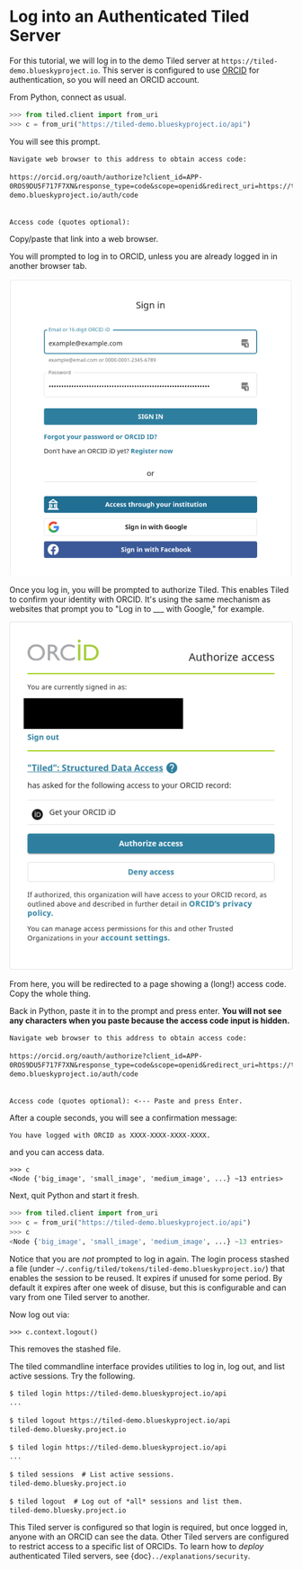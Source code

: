 # Log into an Authenticated Tiled Server

For this tutorial, we will log in to the demo Tiled server at
`https://tiled-demo.blueskyproject.io`. This server is configured to use
[ORCID](https://orcid.org) for authentication, so you will need an ORCID
account.

From Python, connect as usual.

```python
>>> from tiled.client import from_uri
>>> c = from_uri("https://tiled-demo.blueskyproject.io/api")
```

You will see this prompt.

```
Navigate web browser to this address to obtain access code:

https://orcid.org/oauth/authorize?client_id=APP-0ROS9DU5F717F7XN&response_type=code&scope=openid&redirect_uri=https://tiled-demo.blueskyproject.io/auth/code


Access code (quotes optional):
```

Copy/paste that link into a web browser.

You will prompted to log in to ORCID, unless you are already logged in in
another browser tab.

![ORCID Login Prompt](../_static/orcid-login.png)

Once you log in, you will be prompted to authorize Tiled. This enables
Tiled to confirm your identity with ORCID. It's using the same mechanism as
websites that prompt you to "Log in to ___ with Google," for example.

![ORCID Authorization Prompt](../_static/orcid-authorize.png)

From here, you will be redirected to a page showing a (long!) access code. Copy
the whole thing.

Back in Python, paste it in to the prompt and press enter.
**You will not see any characters when you paste because the access code input is hidden.**

```
Navigate web browser to this address to obtain access code:

https://orcid.org/oauth/authorize?client_id=APP-0ROS9DU5F717F7XN&response_type=code&scope=openid&redirect_uri=https://tiled-demo.blueskyproject.io/auth/code


Access code (quotes optional): <--- Paste and press Enter.
```

After a couple seconds, you will see a confirmation message:

```
You have logged with ORCID as XXXX-XXXX-XXXX-XXXX.
```

and you can access data.

```
>>> c
<Node {'big_image', 'small_image', 'medium_image', ...} ~13 entries>
```

Next, quit Python and start it fresh.

```python
>>> from tiled.client import from_uri
>>> c = from_uri("https://tiled-demo.blueskyproject.io/api")
>>> c
<Node {'big_image', 'small_image', 'medium_image', ...} ~13 entries>
```

Notice that you are _not_ prompted to log in again. The login process
stashed a file (under `~/.config/tiled/tokens/tiled-demo.blueskyproject.io/`)
that enables the session to be reused. It expires if unused for some period. By
default it expires after one week of disuse, but this is configurable and can
vary from one Tiled server to another.

Now log out via:

```
>>> c.context.logout()
```

This removes the stashed file.

The tiled commandline interface provides utilities to log in, log out,
and list active sessions. Try the following.

```
$ tiled login https://tiled-demo.blueskyproject.io/api
...

$ tiled logout https://tiled-demo.blueskyproject.io/api
tiled-demo.bluesky.project.io

$ tiled login https://tiled-demo.blueskyproject.io/api
...

$ tiled sessions  # List active sessions.
tiled-demo.bluesky.project.io

$ tiled logout  # Log out of *all* sessions and list them.
tiled-demo.bluesky.project.io
```

This Tiled server is configured so that login is required, but once logged in,
anyone with an ORCID can see the data. Other Tiled servers are configured to
restrict access to a specific list of ORCIDs. To learn how to _deploy_
authenticated Tiled servers, see {doc}`../explanations/security`.
